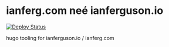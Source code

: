 # ianferg.com neé ianferguson.io

[![Deploy Status](https://github.com/ianferguson/ianferguson.io/actions/workflows/deploy.yaml/badge.svg)](https://github.com/ianferguson/ianferguson.io/actions/workflows/deploy.yaml)

hugo tooling for ianferguson.io / ianferg.com

